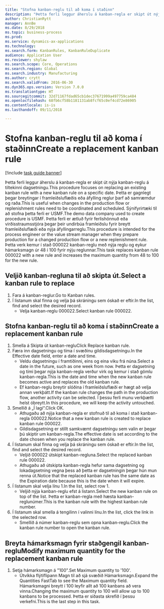 ```yaml
--- 
title: "Stofna kanban-reglu til að koma í staðinn"
description: "Þetta ferli leggur áherslu á kanban-regla er skipt út nýja kanban-reglu á tiltekinni dagsetningu."
author: ChristianRytt
manager: AnnBe
ms.date: 8/29/2018
ms.topic: business-process
ms.prod: 
ms.service: dynamics-ax-applications
ms.technology: 
ms.search.form: KanbanRules, KanbanRuleDuplicate
audience: Application User
ms.reviewer: shylaw
ms.search.scope: Core, Operations
ms.search.region: Global
ms.search.industry: Manufacturing
ms.author: crytt
ms.search.validFrom: 2016-06-30
ms.dyn365.ops.version: Version 7.0.0
ms.translationtype: HT
ms.sourcegitcommit: 32d71167fdad65cb1dec37671999a497759ca484
ms.openlocfilehash: 68fb6cf58b1181131ab8fcf65c0ef4cd72e86905
ms.contentlocale: is-is
ms.lasthandoff: 09/11/2018

---
```

# <a name="create-a-replacement-kanban-rule"></a><span data-ttu-id="1b82c-103">Stofna kanban-reglu til að koma í staðinn</span><span class="sxs-lookup"><span data-stu-id="1b82c-103">Create a replacement kanban rule</span></span>

[!include [task guide banner](../../includes/task-guide-banner.md)]

<span data-ttu-id="1b82c-104">Þetta ferli leggur áherslu á kanban-regla er skipt út nýja kanban-reglu á tiltekinni dagsetningu.</span><span class="sxs-lookup"><span data-stu-id="1b82c-104">This procedure focuses on replacing an existing kanban rule with a new kanban rule on a specific date.</span></span> <span data-ttu-id="1b82c-105">Þetta er gagnlegt þegar breytingar í framleiðsluflæðis eða áfylling reglur þarf að samræmdur og raða.</span><span class="sxs-lookup"><span data-stu-id="1b82c-105">This is useful when changes in the production flow or replenishment rules need to be coordinated and scheduled.</span></span> <span data-ttu-id="1b82c-106">Sýnifyrirtæki til að stofna þetta ferli er USMF.</span><span class="sxs-lookup"><span data-stu-id="1b82c-106">The demo data company used to create procedure is USMF.</span></span> <span data-ttu-id="1b82c-107">Þetta ferli er ætluð fyrir ferlishönnuð eða virðisstraumsstjóra þegar þeir undirbúa framleiðslu fyrir breytt framleiðsluflæði eða nýja áfyllingarreglu.</span><span class="sxs-lookup"><span data-stu-id="1b82c-107">This procedure is intended for the process engineer or the value stream manager when they prepare production for a changed production flow or a new replenishment rule.</span></span> <span data-ttu-id="1b82c-108">Þetta verk kemur í stað 000022 kanban-reglu með nýja reglu og eykur hámarksmagn úr 48 í 100 fyrir nýju reglunnar.</span><span class="sxs-lookup"><span data-stu-id="1b82c-108">This task replaces kanban rule 000022 with a new rule and increases the maximum quantity from 48 to 100 for the new rule.</span></span>


## <a name="select-a-kanban-rule-to-replace"></a><span data-ttu-id="1b82c-109">Veljið kanban-regluna til að skipta út.</span><span class="sxs-lookup"><span data-stu-id="1b82c-109">Select a kanban rule to replace</span></span>
1. <span data-ttu-id="1b82c-110">Fara á kanban-reglur.</span><span class="sxs-lookup"><span data-stu-id="1b82c-110">Go to Kanban rules.</span></span>
2. <span data-ttu-id="1b82c-111">Í listanum skal finna og velja þá skráningu sem óskað er eftir.</span><span class="sxs-lookup"><span data-stu-id="1b82c-111">In the list, find and select the desired record.</span></span>
    * <span data-ttu-id="1b82c-112">Velja kanban-reglu 000022.</span><span class="sxs-lookup"><span data-stu-id="1b82c-112">Select kanban rule 000022.</span></span>  

## <a name="create-a-replacement-kanban-rule"></a><span data-ttu-id="1b82c-113">Stofna kanban-reglu til að koma í staðinn</span><span class="sxs-lookup"><span data-stu-id="1b82c-113">Create a replacement kanban rule</span></span>
1. <span data-ttu-id="1b82c-114">Smella á Skipta út kanban-reglu</span><span class="sxs-lookup"><span data-stu-id="1b82c-114">Click Replace kanban rule.</span></span>
2. <span data-ttu-id="1b82c-115">Færa inn dagsetningu og tíma í svæðinu gildisdagsetningu.</span><span class="sxs-lookup"><span data-stu-id="1b82c-115">In the Effective date field, enter a date and time.</span></span>
    * <span data-ttu-id="1b82c-116">Veldu dagsetningu í framtíðinni, eins og eina viku frá núna.</span><span class="sxs-lookup"><span data-stu-id="1b82c-116">Select a date in the future, such as one week from now.</span></span> <span data-ttu-id="1b82c-117">Þetta er dagsetning og tími þegar nýja kanban-regla verður virk og kemur í stað gömlu kanban-regla.</span><span class="sxs-lookup"><span data-stu-id="1b82c-117">This is the date and time when the new kanban rule becomes active and replaces the old kanban rule.</span></span>  
    * <span data-ttu-id="1b82c-118">Ef kanban-reglu breytir slóðina í framleiðsluflæði er hægt að velja annan verkþátt.</span><span class="sxs-lookup"><span data-stu-id="1b82c-118">If the kanban rule changes the path in the production flow,  another activity can be selected.</span></span>  <span data-ttu-id="1b82c-119">Í þessu ferli munu verkþætti helst óbreytt.</span><span class="sxs-lookup"><span data-stu-id="1b82c-119">In this procedure, we will keep the activity untouched.</span></span>  
3. <span data-ttu-id="1b82c-120">Smellið á „Í lagi“.</span><span class="sxs-lookup"><span data-stu-id="1b82c-120">Click OK.</span></span>
    * <span data-ttu-id="1b82c-121">Athugaðu að nýja kanban-regla er stofnuð til að koma í stað kanban-regla 000022.</span><span class="sxs-lookup"><span data-stu-id="1b82c-121">Notice that a new kanban rule is created to replace kanban rule 000022.</span></span>  
    * <span data-ttu-id="1b82c-122">Gildisdagsetning er stillt samkvæmt dagsetningu sem valin er þegar þú skiptir um kanban-regla.</span><span class="sxs-lookup"><span data-stu-id="1b82c-122">The effective date is set according to the date chosen when you replace the kanban rule.</span></span>  
4. <span data-ttu-id="1b82c-123">Í listanum skal finna og velja þá skráningu sem óskað er eftir.</span><span class="sxs-lookup"><span data-stu-id="1b82c-123">In the list, find and select the desired record.</span></span>
    * <span data-ttu-id="1b82c-124">Veljið 000022 útskipt kanban-regluna.</span><span class="sxs-lookup"><span data-stu-id="1b82c-124">Select the replaced kanban rule 000022.</span></span>  
    * <span data-ttu-id="1b82c-125">Athugaðu að útskipta kanban-regla hefur sama dagsetning og lokadagsetning vegna þess að þetta er dagsetningin þegar hún mun renna út.</span><span class="sxs-lookup"><span data-stu-id="1b82c-125">Notice that the replaced kanban rule has the same date as the Expiration date because this is the date when it will expire.</span></span>  
5. <span data-ttu-id="1b82c-126">Í listanum skal velja línu 1.</span><span class="sxs-lookup"><span data-stu-id="1b82c-126">In the list, select row 1.</span></span>
    * <span data-ttu-id="1b82c-127">Veljið nýja kanban-reglu efst á listann.</span><span class="sxs-lookup"><span data-stu-id="1b82c-127">Select the new kanban rule on top of the list.</span></span> <span data-ttu-id="1b82c-128">Þetta er kanban-regla með hæsta kanban-reglunúmer.</span><span class="sxs-lookup"><span data-stu-id="1b82c-128">This is the kanban rule with the highest kanban rule number.</span></span>  
6. <span data-ttu-id="1b82c-129">Í listanum skal smella á tengilinn í valinni línu.</span><span class="sxs-lookup"><span data-stu-id="1b82c-129">In the list, click the link in the selected row.</span></span>
    * <span data-ttu-id="1b82c-130">Smellið á númer kanban-reglu sem opna kanban-reglu.</span><span class="sxs-lookup"><span data-stu-id="1b82c-130">Click the kanban rule number to open the kanban rule.</span></span>  

## <a name="modify-maximum-quantity-for-the-replacement-kanban-rule"></a><span data-ttu-id="1b82c-131">Breyta hámarksmagn fyrir staðgengil kanban-reglu</span><span class="sxs-lookup"><span data-stu-id="1b82c-131">Modify maximum quantity for the replacement kanban rule</span></span>
1. <span data-ttu-id="1b82c-132">Setja hámarksmagn á "100".</span><span class="sxs-lookup"><span data-stu-id="1b82c-132">Set Maximum quantity to '100'.</span></span>
    * <span data-ttu-id="1b82c-133">Útvíkka flýtiflipann Magn til að sjá svæðið Hámarksmagn.</span><span class="sxs-lookup"><span data-stu-id="1b82c-133">Expand the Quantities FastTab to see the Maximum quantity field.</span></span> <span data-ttu-id="1b82c-134">Hámarksmagni breytt í 100 leyfir allt að 100 kanbans að vera vinna.</span><span class="sxs-lookup"><span data-stu-id="1b82c-134">Changing the maximum quantity to 100 will allow up to 100 kanbans to be processed.</span></span>    <span data-ttu-id="1b82c-135">Þetta er síðasta skrefið í þessu verkefni.</span><span class="sxs-lookup"><span data-stu-id="1b82c-135">This is the last step in this task.</span></span>  


